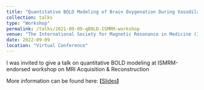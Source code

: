 ```yaml
---
title: "Quantitative BOLD Modeling of Brain Oxygenation During Vasodilation"
collection: talks
type: "Workshop"
permalink: /talks/2021-09-09-qBOLD-ISMRM-workshop
venue: "The International Society for Magnetic Resonance in Medicine (ISMRM)-endorsed Workshop on MRI Acquisition & Reconstruction"
date: 2022-09-09
location: "Virtual Conference"
---
```


I was invited to give a talk on quantitative BOLD modeling at ISMRM-endorsed workshop on MRI Acquisition & Reconstruction

More information can be found here: <strong> [</strong><a href="/files/ISMRM_workshop_qBOLD_2021.pdf" target="_blank">Slides</a><strong>] </strong>
